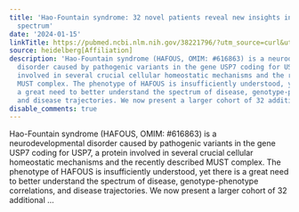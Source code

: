 ```yaml
---
title: 'Hao-Fountain syndrome: 32 novel patients reveal new insights into the clinical
  spectrum'
date: '2024-01-15'
linkTitle: https://pubmed.ncbi.nlm.nih.gov/38221796/?utm_source=curl&utm_medium=rss&utm_campaign=pubmed-2&utm_content=1FakS-2QOkCT8HsMOQP1bCRQ4YzyumYOmxmF0moLsQ3dFB1E9V&fc=20220326224207&ff=20240115170627&v=2.18.0
source: heidelberg[Affiliation]
description: 'Hao-Fountain syndrome (HAFOUS, OMIM: #616863) is a neurodevelopmental
  disorder caused by pathogenic variants in the gene USP7 coding for USP7, a protein
  involved in several crucial cellular homeostatic mechanisms and the recently described
  MUST complex. The phenotype of HAFOUS is insufficiently understood, yet there is
  a great need to better understand the spectrum of disease, genotype-phenotype correlations,
  and disease trajectories. We now present a larger cohort of 32 additional ...'
disable_comments: true
---
```

Hao-Fountain syndrome (HAFOUS, OMIM: #616863) is a neurodevelopmental disorder caused by pathogenic variants in the gene USP7 coding for USP7, a protein involved in several crucial cellular homeostatic mechanisms and the recently described MUST complex. The phenotype of HAFOUS is insufficiently understood, yet there is a great need to better understand the spectrum of disease, genotype-phenotype correlations, and disease trajectories. We now present a larger cohort of 32 additional ...